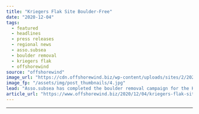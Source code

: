 ```yaml
---
title: "Kriegers Flak Site Boulder-Free"
date: "2020-12-04"
tags: 
  - featured
  - headlines
  - press releases
  - regional news
  - asso.subsea
  - boulder removal
  - kriegers flak
  - offshorewind
source: "offshorewind"
image_url: "https://cdn.offshorewind.biz/wp-content/uploads/sites/2/2020/12/04113020/Kriegers-Flak-Site-Boulder-Free.jpg"
image_fp: "/assets/img/post_thumbnails/4.jpg"
lead: "Asso.subsea has completed the boulder removal campaign for the Kriegers Flak offshore wind project"
article_url: "https://www.offshorewind.biz/2020/12/04/kriegers-flak-site-boulder-free/"
---
```


---
